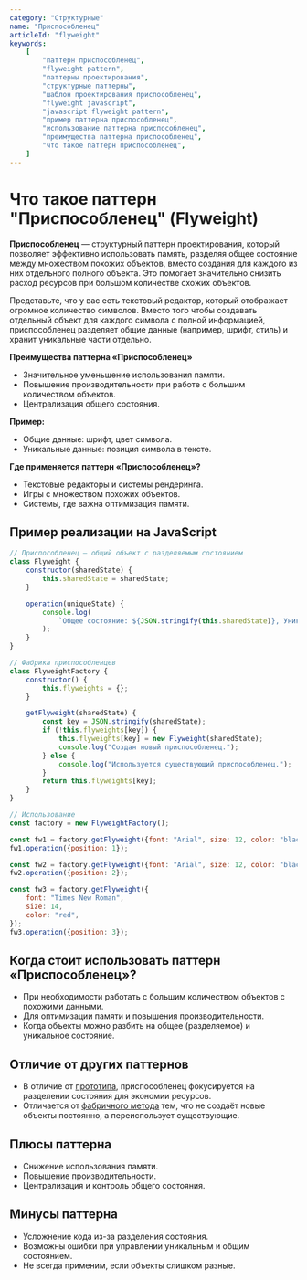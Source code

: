 ```yaml
---
category: "Структурные"
name: "Приспособленец"
articleId: "flyweight"
keywords:
    [
        "паттерн приспособленец",
        "flyweight pattern",
        "паттерны проектирования",
        "структурные паттерны",
        "шаблон проектирования приспособленец",
        "flyweight javascript",
        "javascript flyweight pattern",
        "пример паттерна приспособленец",
        "использование паттерна приспособленец",
        "преимущества паттерна приспособленец",
        "что такое паттерн приспособленец",
    ]
---
```


# Что такое паттерн **"Приспособленец" (Flyweight)**

**Приспособленец** — структурный паттерн проектирования, который позволяет эффективно использовать память, разделяя общее состояние между множеством похожих объектов, вместо создания для каждого из них отдельного полного объекта. Это помогает значительно снизить расход ресурсов при большом количестве схожих объектов.

Представьте, что у вас есть текстовый редактор, который отображает огромное количество символов. Вместо того чтобы создавать отдельный объект для каждого символа с полной информацией, приспособленец разделяет общие данные (например, шрифт, стиль) и хранит уникальные части отдельно.

**Преимущества паттерна «Приспособленец»**

- Значительное уменьшение использования памяти.
- Повышение производительности при работе с большим количеством объектов.
- Централизация общего состояния.

**Пример:**

- Общие данные: шрифт, цвет символа.
- Уникальные данные: позиция символа в тексте.

**Где применяется паттерн «Приспособленец»?**

- Текстовые редакторы и системы рендеринга.
- Игры с множеством похожих объектов.
- Системы, где важна оптимизация памяти.

## Пример реализации на JavaScript

```javascript
// Приспособленец — общий объект с разделяемым состоянием
class Flyweight {
    constructor(sharedState) {
        this.sharedState = sharedState;
    }

    operation(uniqueState) {
        console.log(
            `Общее состояние: ${JSON.stringify(this.sharedState)}, Уникальное состояние: ${JSON.stringify(uniqueState)}`,
        );
    }
}

// Фабрика приспособленцев
class FlyweightFactory {
    constructor() {
        this.flyweights = {};
    }

    getFlyweight(sharedState) {
        const key = JSON.stringify(sharedState);
        if (!this.flyweights[key]) {
            this.flyweights[key] = new Flyweight(sharedState);
            console.log("Создан новый приспособленец.");
        } else {
            console.log("Используется существующий приспособленец.");
        }
        return this.flyweights[key];
    }
}

// Использование
const factory = new FlyweightFactory();

const fw1 = factory.getFlyweight({font: "Arial", size: 12, color: "black"});
fw1.operation({position: 1});

const fw2 = factory.getFlyweight({font: "Arial", size: 12, color: "black"});
fw2.operation({position: 2});

const fw3 = factory.getFlyweight({
    font: "Times New Roman",
    size: 14,
    color: "red",
});
fw3.operation({position: 3});
```

## Когда стоит использовать паттерн «Приспособленец»?

- При необходимости работать с большим количеством объектов с похожими данными.
- Для оптимизации памяти и повышения производительности.
- Когда объекты можно разбить на общее (разделяемое) и уникальное состояние.

## Отличие от других паттернов

- В отличие от [прототипа]({{prototype}}), приспособленец фокусируется на разделении состояния для экономии ресурсов.
- Отличается от [фабричного метода]({{factoryMethod}}) тем, что не создаёт новые объекты постоянно, а переиспользует существующие.

## Плюсы паттерна

- Снижение использования памяти.
- Повышение производительности.
- Централизация и контроль общего состояния.

## Минусы паттерна

- Усложнение кода из-за разделения состояния.
- Возможны ошибки при управлении уникальным и общим состоянием.
- Не всегда применим, если объекты слишком разные.
